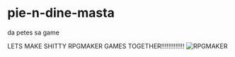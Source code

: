 # pie-n-dine-masta
da petes sa game

LETS MAKE SHITTY RPGMAKER GAMES TOGETHER!!!!!!!!!!!!!
![RPGMAKER](https://file.garden/ZHGk3WLYvB6VkLQU/girls-last.gif)
